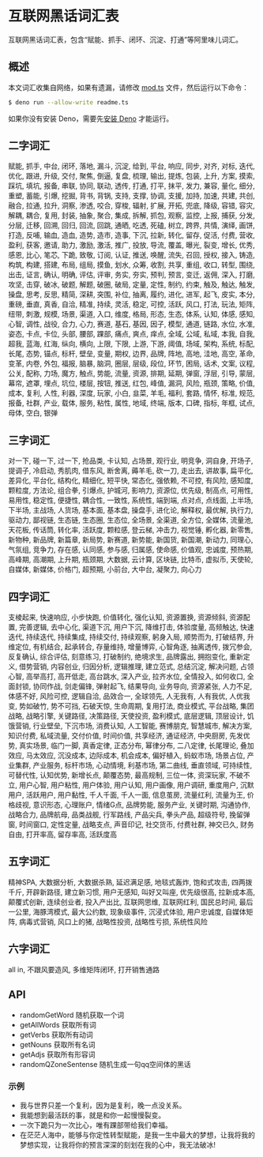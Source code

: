 # 互联网黑话词汇表

互联网黑话词汇表，包含“赋能、抓手、闭环、沉淀、打通”等阿里味儿词汇。

## 概述

本文词汇收集自网络，如果有遗漏，请修改 [mod.ts](./mod.ts) 文件，然后运行以下命令：

```bash
$ deno run --allow-write readme.ts
```

如果你没有安装 Deno，需要先[安装 Deno](https://x.deno.js.cn) 才能运行。

## 二字词汇

赋能, 抓手, 中台, 闭环, 落地, 漏斗, 沉淀, 给到, 平台, 响应, 同步, 对齐, 对标, 迭代, 优化, 跟进, 升级, 交付, 聚焦, 倒逼, 复盘, 梳理, 输出, 提炼, 包装, 上升, 方案, 摸索, 踩坑, 填坑, 报备, 串联, 协同, 联动, 透传, 打通, 打平, 抹平, 发力, 兼容, 量化, 细分, 重塑, 蓄能, 引爆, 挖掘, 背书, 背锅, 支持, 支撑, 协调, 支援, 加持, 加速, 共建, 共创, 融合, 拉通, 拉升, 洞察, 渗透, 咬合, 穿梭, 辐射, 扩展, 开拓, 兜底, 降级, 容错, 容灾, 解耦, 耦合, 复用, 封装, 抽象, 聚合, 集成, 拆解, 抓包, 观察, 监控, 上报, 捕获, 分发, 分层, 迁移, 回溯, 回归, 回流, 回跳, 通晒, 吃透, 死磕, 树立, 跨界, 共情, 演绎, 画饼, 打造, 反哺, 输血, 造血, 造势, 造市, 造事, 下沉, 拉新, 转化, 留存, 促活, 付费, 营收, 盈利, 获客, 邀请, 助力, 激励, 激活, 推广, 投放, 导流, 覆盖, 曝光, 裂变, 增长, 优秀, 感恩, 比心, 笔芯, 下跪, 致敬, 订阅, 认证, 推送, 唤醒, 流失, 召回, 授权, 接入, 铸造, 构筑, 构建, 搭建, 布局, 组局, 摸鱼, 划水, 众筹, 收割, 共享, 重组, 收口, 转型, 围绕, 出击, 证言, 确认, 明确, 评估, 评审, 务实, 夯实, 预判, 预言, 变迁, 返佣, 深入, 打磨, 攻坚, 击穿, 破冰, 破题, 解题, 破圈, 破局, 定量, 定性, 制约, 约束, 触及, 触达, 触发, 操盘, 思考, 反思, 精简, 深耕, 突围, 补位, 抽离, 履约, 进化, 进军, 起飞, 皮实, 本分, 重磅, 垂直, 真香, 自洽, 精准, 持续, 灵活, 稳定, 可控, 活跃, 风口, 打法, 玩法, 矩阵, 纽带, 刺激, 规模, 场景, 渠道, 入口, 维度, 格局, 形态, 生态, 体系, 认知, 体感, 感知, 心智, 调性, 战役, 合力, 心力, 赛道, 基石, 基因, 因子, 模型, 通道, 链路, 水位, 水准, 姿态, 卡点, 卡位, 头部, 腰部, 踝部, 痛点, 爽点, 痒点, 全域, 公域, 私域, 本我, 自我, 超我, 蓝海, 红海, 纵向, 横向, 上限, 下限, 上游, 下游, 阈值, 场域, 架构, 系统, 标配, 长尾, 态势, 锚点, 标杆, 壁垒, 变量, 期权, 边界, 品牌, 阵地, 高地, 洼地, 高空, 革命, 变革, 内卷, 外包, 福报, 脑暴, 脑洞, 圈层, 层级, 段位, 环节, 困局, 话术, 文案, 议程, 公关, 配称, 力场, 魔方, 触点, 势能, 流量, 资源, 排期, 延期, 弹窗, 浮层, 引导, 蒙层, 幕帘, 遮罩, 埋点, 坑位, 楼层, 按钮, 推送, 红包, 峰值, 漏洞, 风险, 瓶颈, 策略, 价值, 成本, 复利, 人性, 利器, 深度, 玩家, 小白, 韭菜, 羊毛, 福利, 套路, 情怀, 标准, 规范, 报备, 社群, 产业, 载体, 服务, 粘性, 属性, 地域, 终端, 版本, 口碑, 指标, 年框, 试点, 母体, 空白, 银弹

## 三字词汇

对一下, 碰一下, 过一下, 抢品类, 卡认知, 占场景, 观行业, 明竞争, 洞自身, 开场子, 提调子, 冷启动, 秀肌肉, 借东风, 断舍离, 薅羊毛, 砍一刀, 走出去, 讲故事, 扁平化, 差异化, 平台化, 结构化, 精细化, 短平快, 常态化, 强依赖, 不可控, 有风险, 感知度, 颗粒度, 方法论, 组合拳, 引爆点, 护城河, 影响力, 资源位, 优先级, 制高点, 可用性, 易用性, 稳定性, 便捷性, 耦合性, 一致性, 系统性, 端到端, 点对点, 点线面, 上半场, 下半场, 主战场, 人货场, 基本面, 基本盘, 操盘手, 进化论, 解释权, 最优解, 执行力, 驱动力, 鄙视链, 生态链, 生态圈, 生态位, 全场景, 全渠道, 全方位, 全媒体, 流量池, 天花板, 传话筒, 转化率, 活跃度, 颗粒感, 登云梯, 冲击力, 视觉锤, 孵化器, 新零售, 新物种, 新品牌, 新篇章, 新局势, 新赛道, 新势能, 新国货, 新国潮, 新动力, 同理心, 气氛组, 竞争力, 存在感, 认同感, 参与感, 归属感, 使命感, 价值观, 忠诚度, 预热期, 高峰期, 高潮期, 上升期, 瓶颈期, 大数据, 云计算, 区块链, 比特币, 虚拟币, 天使轮, 自媒体, 新媒体, 价格门, 超预期, 小前台, 大中台, 凝聚力, 向心力

## 四字词汇

支棱起来, 快速响应, 小步快跑, 价值转化, 强化认知, 资源置换, 资源倾斜, 资源配置, 完善逻辑, 去中心化, 渠道下沉, 用户下沉, 降维打击, 体验度量, 高频触达, 快速迭代, 持续迭代, 持续集成, 持续交付, 持续观察, 躬身入局, 顺势而为, 打破结界, 升维定位, 有机结合, 起承转合, 存量维持, 增量博弈, 心智角逐, 抽离透传, 拨冗参会, 反复确认, 综合评估, 刻意练习, 打破制约, 绝境求生, 品牌露出, 拥抱变化, 重新定义, 借势营销, 内容创业, 归因分析, 逻辑推理, 建立范式, 总结沉淀, 解决问题, 占领心智, 高举高打, 高开低走, 高台跳水, 深入产业, 拉齐水位, 全情投入, 如何收口, 全面封锁, 协同作战, 剑走偏锋, 弹射起飞, 结果导向, 业务导向, 资源紧张, 人力不足, 体感不好, 风险可控, 逻辑自洽, 品效合一, 全球领先, 人无我有, 人有我优, 人优我变, 势如破竹, 势不可挡, 石破天惊, 生命周期, 复用打法, 商业模式, 平台战略, 集团战略, 战略引擎, 关键路径, 决策路径, 天使投资, 盈利模式, 底层逻辑, 顶层设计, 饥饿营销, 行业壁垒, 下沉市场, 消费认知, 人工智能, 赛博朋克, 智慧城市, 解决方案, 知识付费, 私域流量, 交付价值, 时间价值, 共享经济, 通证经济, 中央厨房, 先发优势, 真实场景, 临门一脚, 真香定律, 正态分布, 幂律分布, 二八定律, 长尾理论, 叠加效应, 马太效应, 沉没成本, 边际成本, 机会成本, 偏好植入, 蚂蚁市场, 场景占位, 产业集群, 产业服务, 标杆市场, 心动情境, 利基市场, 第二曲线, 垂直领域, 可持续性, 可替代性, 认知优势, 新增长点, 颠覆态势, 最高规制, 三位一体, 资深玩家, 不破不立, 用户心智, 用户粘性, 用户体验, 用户认知, 用户画像, 用户调研, 重度用户, 沉默用户, 活跃用户, 用户黏性, 千人千面, 千人一面, 信息茧房, 流量红利, 流量为王, 价格歧视, 意识形态, 心理账户, 情绪G点, 品牌势能, 服务产业, 关键时期, 沟通协作, 战略合力, 品牌航母, 品类战舰, 行军路线, 产品尖兵, 拳头产品, 超级符号, 挽留弹窗, 时间窗口, 定性定量, 战略支点, 声音印记, 社交货币, 付费社群, 神交已久, 财务自由, 打开率高, 留存率高, 活跃度高

## 五字词汇

精神SPA, 大数据分析, 大数据杀熟, 延迟满足感, 地毯式轰炸, 饱和式攻击, 四两拨千斤, 开辟新路径, 建立新习惯, 用户无感知, 叫好又叫座, 优先级很高, 拉新成本高, 颠覆式创新, 连续创业者, 投入产出比, 互联网思维, 互联网红利, 国民总时间, 最后一公里, 海豚湾模式, 最大公约数, 现象级事件, 沉浸式体验, 用户忠诚度, 自媒体矩阵, 病毒式营销, 风口上的猪, 战略性投资, 战略性亏损, 系统性风险

## 六字词汇

all in, 不跟风要造风, 多维矩阵闭环, 打开销售通路

## API

- randomGetWord 随机获取一个词
- getAllWords 获取所有词
- getVerbs 获取所有动词
- getNouns 获取所有名词
- getAdjs 获取所有形容词
- randomQZoneSentense 随机生成一句qq空间体的黑话

### 示例

- 我与世界只差一个复利，因为是复利，晚一点没关系。
- 我能想到最活跃的事，就是和你一起慢慢裂变。
- 一次下跪只为一次比心，唯有踝部带给我们幸福。
- 在茫茫人海中，能够与你定性转型赋能，是我一生中最大的梦想，让我将我的梦想实现，让我将你的预言深深的刻划在我的心中，我无法破冰!
